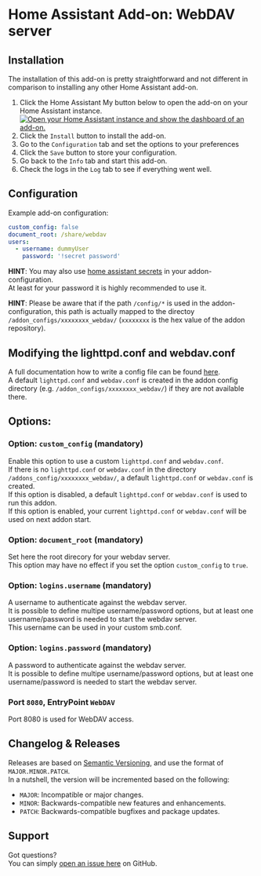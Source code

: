 # Home Assistant Add-on: WebDAV server

## Installation

The installation of this add-on is pretty straightforward and not different in comparison to installing any other Home Assistant add-on.  

1. Click the Home Assistant My button below to open the add-on on your Home Assistant instance.   
   [![Open your Home Assistant instance and show the dashboard of an add-on.](https://my.home-assistant.io/badges/supervisor_addon.svg)](https://my.home-assistant.io/redirect/supervisor_addon/?addon=bb4914d7_webdav&repository_url=https%3A%2F%2Fgithub.com%2Felvit%2Fhassio-addons)  
2. Click the `Install` button to install the add-on.  
3. Go to the `Configuration` tab and set the options to your preferences  
4. Click the `Save` button to store your configuration.  
5. Go back to the `Info` tab and start this add-on.  
6. Check the logs in the `Log` tab to see if everything went well.   

## Configuration

Example add-on configuration:  

```yaml
custom_config: false
document_root: /share/webdav
users:
  - username: dummyUser
    password: '!secret password'
```

**HINT**: You may also use [home assistant secrets](https://www.home-assistant.io/docs/configuration/secrets/) in your addon-configuration.  
At least for your password it is highly recommended to use it.

**HINT**: Please be aware that if the path `/config/*` is used in the addon-configuration, this path is actually mapped to the directoy `/addon_configs/xxxxxxxx_webdav/` (`xxxxxxxx` is the hex value of the addon repository).  

## Modifying the lighttpd.conf and webdav.conf

A full documentation how to write a config file can be found [here](https://redmine.lighttpd.net/projects/lighttpd/wiki/Docs).  
A default `lighttpd.conf` and `webdav.conf` is created in the addon config directory (e.g. `/addon_configs/xxxxxxxx_webdav/`) if they are not available there.  

## Options:

### Option: `custom_config` (mandatory)

Enable this option to use a custom `lighttpd.conf` and `webdav.conf`.  
If there is no `lighttpd.conf` or `webdav.conf` in the directory `/addons_config/xxxxxxxx_webdav/`, a default `lighttpd.conf` or `webdav.conf` is created.  
If this option is disabled, a default `lighttpd.conf` or `webdav.conf` is used to run this addon.  
If this option is enabled, your current `lighttpd.conf` or `webdav.conf` will be used on next addon start.  

### Option: `document_root` (mandatory)

Set here the root direcory for your webdav server.  
This option may have no effect if you set the option `custom_config` to `true`.  

### Option: `logins.username` (mandatory)

A username to authenticate against the webdav server.  
It is possible to define multipe username/password options, but at least one username/password is needed to start the webdav server.  
This username can be used in your custom smb.conf.  

### Option: `logins.password` (mandatory)

A password to authenticate against the webdav server.  
It is possible to define multipe username/password options, but at least one username/password is needed to start the webdav server.  

### Port `8080`, EntryPoint `WebDAV`

Port 8080 is used for WebDAV access. 

## Changelog & Releases

Releases are based on [Semantic Versioning](https://semver.org/lang/de/spec/v2.0.0.html), and use the format of `MAJOR.MINOR.PATCH`.  
In a nutshell, the version will be incremented based on the following:  

- `MAJOR`: Incompatible or major changes.  
- `MINOR`: Backwards-compatible new features and enhancements.  
- `PATCH`: Backwards-compatible bugfixes and package updates.  

## Support

Got questions?  
You can simply [open an issue here](https://github.com/ElVit/hassio-addons/issues) on GitHub.  